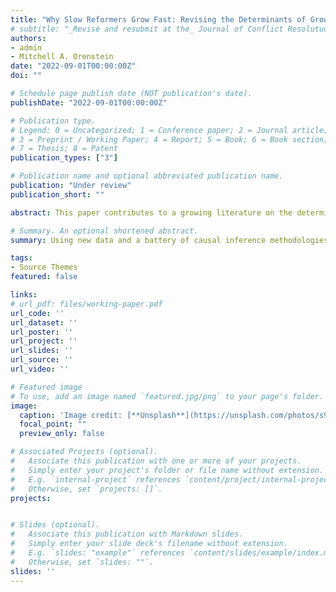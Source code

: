 ```yaml
---
title: "Why Slow Reformers Grow Fast: Revising the Determinants of Growth in Transition Economies"
# subtitle: "_Revise and resubmit at the_ Journal of Conflict Resolutuon"
authors:
- admin
- Mitchell A. Orenstein
date: "2022-09-01T00:00:00Z"
doi: ""

# Schedule page publish date (NOT publication's date).
publishDate: "2022-09-01T00:00:00Z"

# Publication type.
# Legend: 0 = Uncategorized; 1 = Conference paper; 2 = Journal article;
# 3 = Preprint / Working Paper; 4 = Report; 5 = Book; 6 = Book section;
# 7 = Thesis; 8 = Patent
publication_types: ["3"]

# Publication name and optional abbreviated publication name.
publication: "Under review"
publication_short: ""

abstract: This paper contributes to a growing literature on the determinants of economic growth in the post-communist transition region that goes beyond the prior emphasis of the literature on market economic reforms. Using new data and a battery of causal inference methodologies, we verify earlier studies that show that market economic reforms did not have a significant impact on long-run growth. Instead, we show that variation in growth rates can be ascribed to rising oil and gas revenues and lower government spending, which have allowed slow reforming countries to converge with or surpass the growth rates of reform leaders. This paper raises important questions about the transition economic agenda of the 1990s and has important implications for developing countries considering or rejecting economic reforms.

# Summary. An optional shortened abstract.
summary: Using new data and a battery of causal inference methodologies, we verify earlier studies that show that market economic reforms did not have a significant impact on long-run growth. Instead, we show that variation in growth rates can be ascribed to rising oil and gas revenues and lower government spending, which have allowed slow reforming countries to converge with or surpass the growth rates of reform leaders.

tags:
- Source Themes
featured: false

links:
# url_pdf: files/working-paper.pdf
url_code: ''
url_dataset: ''
url_poster: ''
url_project: ''
url_slides: ''
url_source: ''
url_video: ''

# Featured image
# To use, add an image named `featured.jpg/png` to your page's folder. 
image:
  caption: 'Image credit: [**Unsplash**](https://unsplash.com/photos/s9CC2SKySJM)'
  focal_point: ""
  preview_only: false

# Associated Projects (optional).
#   Associate this publication with one or more of your projects.
#   Simply enter your project's folder or file name without extension.
#   E.g. `internal-project` references `content/project/internal-project/index.md`.
#   Otherwise, set `projects: []`.
projects:


# Slides (optional).
#   Associate this publication with Markdown slides.
#   Simply enter your slide deck's filename without extension.
#   E.g. `slides: "example"` references `content/slides/example/index.md`.
#   Otherwise, set `slides: ""`.
slides: ''
---
```


